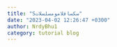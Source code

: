 ```yaml
---
title: "Sسكسافلامومسلسلات"
date: "2023-04-02 12:26:47 +0300"
author: NrdyBhu1
category: tutorial blog
---
```


